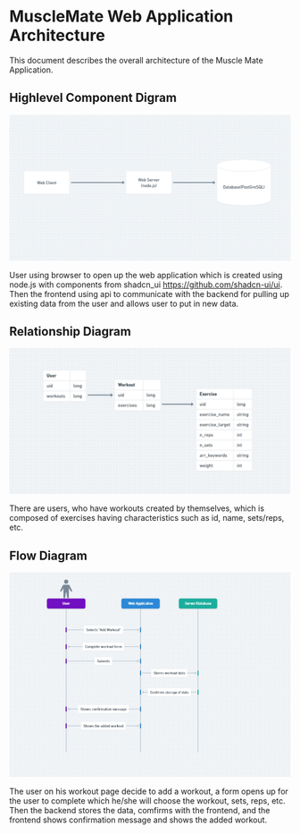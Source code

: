 # MuscleMate Web Application Architecture

This document describes the overall architecture of the Muscle Mate Application. 

## Highlevel Component Digram

![Component Diagram](component_diagram.png)

User using browser to open up the web application which is created using node.js with components from shadcn_ui <https://github.com/shadcn-ui/ui>. Then the frontend using api to 
communicate with the backend for pulling up existing data from the user and allows user to put in new data.

## Relationship Diagram

![Relationship Diagram](relationship_diagram.jpg)

There are users, who have workouts created by themselves, which is composed of exercises having characteristics such as id, name, sets/reps, etc. 

## Flow Diagram

![Flow Diagram](flow_diagram.jpg)

The user on his workout page decide to add a workout, a form opens up for the user to complete which he/she will choose the workout, sets, reps, etc. Then the backend stores the data, 
comfirms with the frontend, and the frontend shows confirmation message and shows the added workout. 
